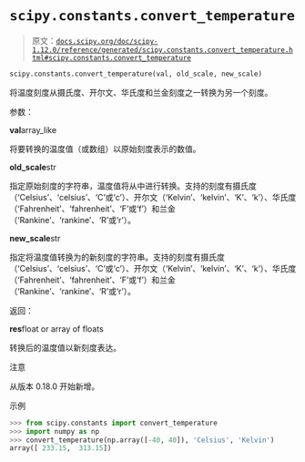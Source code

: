 # `scipy.constants.convert_temperature`

> 原文：[`docs.scipy.org/doc/scipy-1.12.0/reference/generated/scipy.constants.convert_temperature.html#scipy.constants.convert_temperature`](https://docs.scipy.org/doc/scipy-1.12.0/reference/generated/scipy.constants.convert_temperature.html#scipy.constants.convert_temperature)

```py
scipy.constants.convert_temperature(val, old_scale, new_scale)
```

将温度刻度从摄氏度、开尔文、华氏度和兰金刻度之一转换为另一个刻度。

参数：

**val**array_like

将要转换的温度值（或数组）以原始刻度表示的数值。

**old_scale**str

指定原始刻度的字符串，温度值将从中进行转换。支持的刻度有摄氏度（‘Celsius’、‘celsius’、‘C’或‘c’）、开尔文（‘Kelvin’、‘kelvin’、‘K’、‘k’）、华氏度（‘Fahrenheit’、‘fahrenheit’、‘F’或‘f’）和兰金（‘Rankine’、‘rankine’、‘R’或‘r’）。

**new_scale**str

指定将温度值转换为的新刻度的字符串。支持的刻度有摄氏度（‘Celsius’、‘celsius’、‘C’或‘c’）、开尔文（‘Kelvin’、‘kelvin’、‘K’、‘k’）、华氏度（‘Fahrenheit’、‘fahrenheit’、‘F’或‘f’）和兰金（‘Rankine’、‘rankine’、‘R’或‘r’）。

返回：

**res**float or array of floats

转换后的温度值以新刻度表达。

注意

从版本 0.18.0 开始新增。

示例

```py
>>> from scipy.constants import convert_temperature
>>> import numpy as np
>>> convert_temperature(np.array([-40, 40]), 'Celsius', 'Kelvin')
array([ 233.15,  313.15]) 
```
